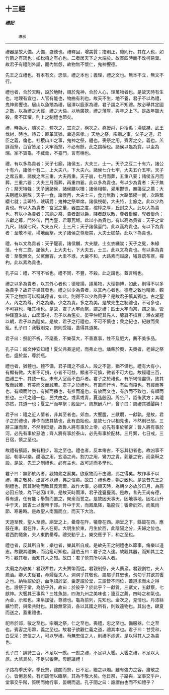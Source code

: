 

## 十三經

##### 禮記
　　　`禮器`

* * *

禮器是故大備。大備，盛德也。禮釋回，增美質；措則正，施則行。其在人也，如竹箭之有筠也；如松栢之有心也。二者居天下之大端矣。故貫四時而不改柯易葉。故君子有禮則外諧，而內無怨，故物無不懷仁，鬼神饗德。

先王之立禮也，有本有文。忠信，禮之本也；義理，禮之文也。無本不立，無文不行。

禮也者，合於天時，設於地財，順於鬼神，合於人心，理萬物者也。是故天時有生也，地理有宜也，人官有能也，物曲有利也。故天不生，地不養，君子不以為禮，鬼神弗饗也。居山以魚鼈為禮，居澤以鹿豕為禮，君子謂之不知禮。故必舉其定國之數，以為禮之大經，禮之大倫。以地廣狹，禮之薄厚，與年之上下。是故年雖大殺，衆不匡懼。則上之制禮也節矣。

禮，時為大，順次之，體次之，宜次之，稱次之。堯授舜，舜授禹；湯放桀，武王伐紂，時也。詩云：匪革其猶，聿追來孝。」天地之祭，宗廟之事，父子之道，君臣之義，倫也。社稷山川之事，鬼神之祭，體也。喪祭之用，賓客之交，義也。羔豚而祭，百官皆足；大牢而祭，不必有餘，此之謂稱也。諸侯以龜為寶，以圭為瑞。家不寶龜，不藏圭，不臺門，言有稱也。

禮，有以多為貴者：天子七廟，諸侯五，大夫三，士一。天子之豆二十有六，諸公十有六，諸侯十有二，上大夫八，下大夫六。諸侯七介七牢，大夫五介五牢。天子之席五重，諸侯之席三重，大夫再重。天子崩，七月而葬，五重八翣；諸侯五月而葬，三重六翣；大夫三月而葬，再重四翣。此以多為貴也。有以少為貴者：天子無介；祭天特牲；天子適諸侯，諸侯膳以犢；諸侯相朝，灌用鬱鬯，無籩豆之薦；大夫聘禮以脯醢；天子一食，諸侯再，大夫士三，食力無數；大路繁纓一就，次路繁纓七就；圭璋特，琥璜爵；鬼神之祭單席。諸侯視朝，大夫特，士旅之。此以少為貴也。有以大為貴者：宮室之量，器皿之度，棺椁之厚，丘封之大。此以大為貴也。有以小為貴者：宗廟之祭，貴者獻以爵，賤者獻以散，尊者舉觶，卑者舉角；五獻之尊，門外缶，門內壺，君尊瓦甒。此以小為貴也。有以高為貴者：天子之堂九尺，諸侯七尺，大夫五尺，士三尺；天子諸侯臺門。此以高為貴也。有以下為貴者：至敬不壇，埽地而祭。天子諸侯之尊廢禁，大夫士棜禁。此以下為貴也。

禮，有以文為貴者：天子龍衮，諸侯黼，大夫黻，士玄衣纁裳；天子之冕，朱綠藻，十有二旒，諸侯九，上大夫七，下大夫五，士三。此以文為貴也。有以素為貴者：至敬無文，父黨無容，大圭不琢，大羹不和，大路素而越席，犧尊疏布鼏，樿杓。此以素為貴也。

孔子曰：禮，不可不省也。禮不同，不豐，不殺。此之謂也。蓋言稱也。

禮之以多為貴者，以其外心者也；德發揚，詡萬物，大理物博，如此，則得不以多為貴乎？故君子樂其發也。禮之以少為貴者，以其內心者也。德產之致也精微，觀天下之物無可以稱其德者，如此，則得不以少為貴乎？是故君子慎其獨也。古之聖人，內之為尊，外之為樂，少之為貴，多之為美。是故先生之制禮也，不可多也，不可寡也，唯其稱也。是故，君子大牢而祭，謂之禮；匹士大牢而祭，謂之攘。管仲鏤簋朱紘，山節藻棁，君子以為濫矣。晏平仲祀其先人，豚肩不揜豆；澣衣濯冠以朝，君子以為隘矣。是故，君子之行禮也，不可不慎也；衆之紀也，紀散而衆亂。孔子曰：我戰則克，祭則受福，蓋得其道矣。

君子曰：祭祀不祈，不麾蚤，不樂葆大，不善嘉事，牲不及肥大，薦不美多品。

孔子曰：臧文仲安知禮！夏父弗綦逆祀，而弗止也。燔柴於奧，夫奧者，老婦之祭也，盛於盆，尊於瓶。

禮也者，猶體也。體不備，君子謂之不成人。設之不當，猶不備也。禮有大有小，有顯有微。大者不可損，小者不可益，顯者不可揜，微者不可大也。故經禮三百，曲禮三千，其致一也。未有入室而不由戶者。君子之於禮也，有所竭情盡慎，致其敬而誠若，有美而文而誠若。君子之於禮也，有直而行也，有曲而殺也，有經而等也，有順而討也，有摲而播也，有推而進也，有放而文也，有放而不致也，有順而摭也。三代之禮一也，民共由之。或素或青，夏造殷因。周坐尸，詔侑武方；其禮亦然，其道一也；夏立尸而卒祭；殷坐尸。周旅酬六尸，曾子曰：周禮其猶醵與！

君子曰：禮之近人情者，非其至者也。郊血，大饗腥，三獻爓，一獻孰。是故，君子之於禮也，非作而致其情也，此有由始也。是故七介以相見也，不然則已慤。三辭三讓而至，不然則已蹙。故魯人將有事於上帝，必先有事於頖宮；晉人將有事於河，必先有事於惡池；齊人將有事於泰山，必先有事於配林。三月繫，七日戒，三日宿，慎之至也。

故禮有擯詔，樂有相步，溫之至也。禮也者，反本脩古，不忘其初者也。故凶事不詔，朝事以樂。醴酒之用，玄酒之尚。割刀之用，鸞刀之貴。莞簟之安，而稾鞂之設。是故，先王之制禮也，必有主也，故可述而多學也。

君子曰：無節於內者，觀物弗之察矣。欲察物而不由禮，弗之得矣。故作事不以禮，弗之敬矣。出言不以禮，弗之信矣。故曰：禮也者，物之致也。是故昔先王之制禮也，因其財物而致其義焉爾。故作大事，必順天時，為朝夕必放於日月，為高必因丘陵，為下必因川澤。是故天時雨澤，君子達亹亹焉。是故，昔先王尚有德，尊有道，任有能；舉賢而置之，聚衆而誓之。是故因天事天，因地事地，因名山升中于天，因吉土以饗帝于郊。升中于天，而鳳凰降，龜龍假；饗帝於郊，而風雨節、寒暑時。是故聖人南面而立，而天下大治。

天道至教，聖人至德。廟堂之上，罍尊在阼，犧尊在西。廟堂之下，縣鼓在西，應鼓在東。君在阼，夫人在房。大明生於東，月生於西，此陰陽之分，夫婦之位也。君西酌犧象，夫人東酌罍尊。禮交動乎上，樂交應乎下，和之至也。

禮也者，反其所自生；樂也者，樂其所自成。是故先王之制禮也以節事，脩樂以道志。故觀其禮樂，而治亂可知也。蘧伯玉曰：君子之人達。故觀其器，而知其工之巧；觀其發，而知其人之知。故曰：君子慎其所以與人者。

太廟之內敬矣！君親牽牲，大夫贊幣而從。君親制祭，夫人薦盎。君親割牲，夫人薦酒。卿大夫從君，命婦從夫人。洞洞乎其敬也，屬屬乎其忠也，勿勿乎其欲其饗之也。納牲詔於庭，血毛詔於室，羹定詔於堂，三詔皆不同位，蓋道求而未之得也。設祭于堂，為祊乎外，故曰：於彼乎？於此乎？一獻質，三獻文，五獻察，七獻神。大饗其王事與？三牲魚腊，四海九州之美味也；籩豆之薦，四時之和氣也。內金，示和也。束帛加璧，尊德也。龜為前列，先知也。金次之，見情也。丹漆絲纊竹箭，與衆共財也。其餘無常貨，各以其國之所有，則致遠物也。其出也，肆夏而送之，蓋重禮也。

祀帝於郊，敬之至也。宗廟之祭，仁之至也。喪禮，忠之至也。備服器，仁之至也。賓客之用幣，義之至也。故君子欲觀仁義之道，禮其本也。君子曰：甘受和，白受采；忠信之人，可以學禮。茍無忠信之人，則禮不虛道。是以得其人之為貴也。

孔子曰：誦詩三百，不足以一獻。一獻之禮，不足以大饗。大饗之禮，不足以大旅。大旅具矣，不足以饗帝。毋輕議禮！

子路為季氏宰。季氏祭，逮闇而祭，日不足，繼之以燭。雖有強力之容，肅敬之心，皆倦怠矣。有司跛倚以臨祭，其為不敬大矣。他日祭，子路與，室事交乎戶，堂事交乎階，質明而始行事，晏朝而退。孔子聞之曰：誰謂由也而不知禮乎？

* * *

